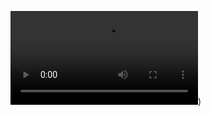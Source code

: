 ![Preview]([https://github.com/Deniz278/PortfolioUpdated/blob/main/ef656b2f1880eb147d00df114cd5e0e0.mp4))
